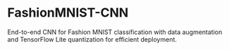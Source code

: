 # FashionMNIST-CNN
End-to-end CNN for Fashion MNIST classification with data augmentation and TensorFlow Lite quantization for efficient deployment.
